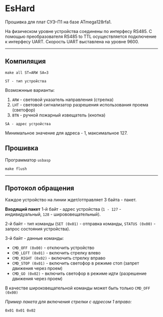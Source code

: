 # EsHard
Прошивка для плат СУЭ-П1 на базе ATmega128rfa1.

На физическом уровне устройства соединены по интерфесу RS485. С помощью преобразователя RS485 to TTL осуществляется подключение к интерфесу UART. Скорость UART выставлена на уровне 9600.
<hr>

## Компиляция
``` 
make all ST=ARW SA=3
```
`ST - тип устройства`

Возможнные варианты:
  1. `ARW` - световой указатель направления (стрелка)
  2. `LHT` - световой сигнализатор разрешения использования проема (светофор)
  3. `BTN` - ручной пожарный извещатель (кнопка)

`SA - адрес устройства`
 
Минимальное значение для адреса - 1, максимальное 127.

## Прошивка
Программатор `usbasp`
```
make flush
```
<hr>

## Протокол обращения

Каждое устройство на линии ждет/отправляет 3 байта - пакет.

**Входящий пакет**
1-й байт - адрес устройства (`1 - 127` - индивидуальный, `128` - ширововещательный).

2-й байт - тип команды (`SET (0x01)` - отправка команды, `STATUS (0x00)` - запрос состояния устройства).

3-й байт - данные команды:
- `CMD_OFF (0x00)` - отключить устройство
- `CMD_LEFT (0x01)` - включить стрелку влево
- `CMD_RIGHT (0x02)` - включить стрелку вправо
- `CMD_STOP (0x01)` - включить светофор в режиме стоп (запрет движения через проем)
- `CMD_GO (0x02)` - включить светофор в режиме идти (разрешение движения через проем)

В качестве широковещательной команды может быть только `CMD_OFF (0x00)`

*Пример пакета для включения стрелки с адресом 1 вправо:*
```
0x01 0x01 0x02
```
